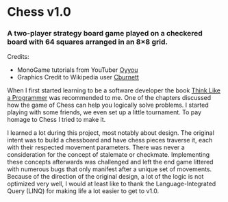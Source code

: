 # Chess v1.0
### A two-player strategy board game played on a checkered board with 64 squares arranged in an 8×8 grid.

Credits:
- MonoGame tutorials from YouTuber [Oyyou](https://www.youtube.com/channel/UCEXxtHhSvUmz2qcZoWay9kw)
- Graphics Credit to Wikipedia user [Cburnett](https://en.wikipedia.org/wiki/User:Cburnett)

When I first started learning to be a software developer the book [Think Like a Programmer](https://www.amazon.com/Think-Like-Programmer-Introduction-Creative/dp/1593274246) was recommended to me. One of the chapters discussed how the game of Chess can help you logically solve problems. I started playing with some friends, we even set up a little tournament. To pay homage to Chess I tried to make it.

I learned a lot during this project, most notably about design. The original intent was to build a chessboard and have chess pieces traverse it, each with their respected movement parameters. There was never a consideration for the concept of stalemate or checkmate. Implementing these concepts afterwards was challenged and left the end game littered with numerous bugs that only manifest after a unique set of movements. Because of the direction of the original design, a lot of the logic is not optimized very well, I would at least like to thank the Language-Integrated Query (LINQ) for making life a lot easier to get to v1.0.
